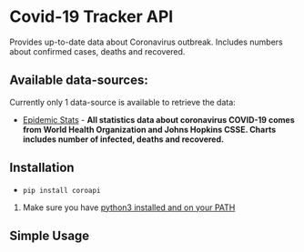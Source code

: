    #                                          Covid-19 Tracker API

Provides up-to-date data about Coronavirus outbreak. Includes numbers about confirmed cases, deaths and recovered.

## Available data-sources:
Currently only 1 data-source is available to retrieve the data:

- [Epidemic Stats](https://epidemic-stats.com/coronavirus/) - **All statistics data about coronavirus COVID-19 comes from World Health Organization and Johns Hopkins CSSE. Charts includes number of infected, deaths and recovered.**

## Installation
- `pip install coroapi`
1. Make sure you have [python3 installed and on your PATH](https://docs.python-guide.org/starting/installation/)

## Simple Usage

